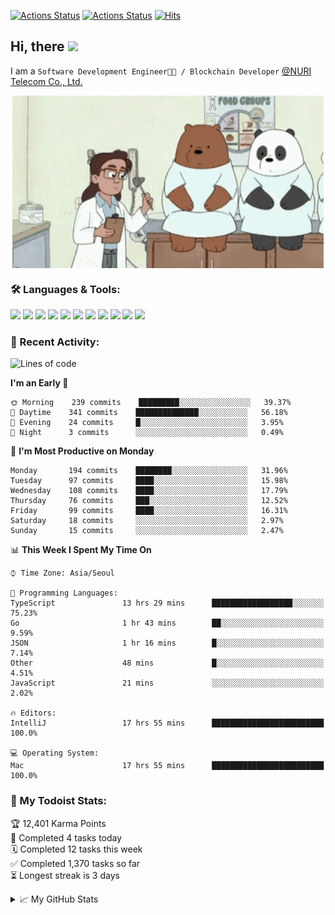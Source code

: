 
[![Actions Status](https://github.com/ddok2/ddok2/workflows/Todoist%20Readme/badge.svg)](https://github.com/ddok2/ddok2/actions)
[![Actions Status](https://github.com/ddok2/ddok2/workflows/wakatime-stats/badge.svg)](https://github.com/ddok2/ddok2/actions)
[![Hits](https://hits.seeyoufarm.com/api/count/incr/badge.svg?url=https%3A%2F%2Fgithub.com%2Fddok2)](https://hits.seeyoufarm.com)

<!-- ![visitors](https://visitor-badge.laobi.icu/badge?page_id=ddok2.ddok2) -->
## Hi, there <img src="https://raw.githubusercontent.com/MartinHeinz/MartinHeinz/master/wave.gif" width="25px">

I am a `Software Development Engineer🧑‍💻 / Blockchain Developer` [@NURI Telecom Co., Ltd.](http://www.nuritelecom.com)


<p align="center">
<img align="center" alt="GIF" src="img/debugging.gif" />
</p>


### 🛠 Languages & Tools:
<p>
    <img src="https://img.shields.io/badge/go-%2300ADD8.svg?&style=for-the-badge&logo=go&logoColor=white"/>
    <img src="https://img.shields.io/badge/node.js%20-%2343853D.svg?&style=for-the-badge&logo=node.js&logoColor=white"/>
    <img src="https://img.shields.io/badge/javascript%20-%23323330.svg?&style=for-the-badge&logo=javascript&logoColor=%23F7DF1E"/>
    <img src="https://img.shields.io/badge/typescript%20-%23007ACC.svg?&style=for-the-badge&logo=typescript&logoColor=white"/>
    <img src="https://img.shields.io/badge/python%20-%2314354C.svg?&style=for-the-badge&logo=python&logoColor=white"/>
    <img src="https://img.shields.io/badge/react%20-%2320232a.svg?&style=for-the-badge&logo=react&logoColor=%2361DAFB"/>
    <img src="https://img.shields.io/badge/AWS%20-%23FF9900.svg?&style=for-the-badge&logo=amazon-aws&logoColor=white"/>
    <img src="https://img.shields.io/badge/Google%20Cloud%20-%234285F4.svg?&style=for-the-badge&logo=google-cloud&logoColor=white"/>
    <img src="https://img.shields.io/badge/docker%20-%230db7ed.svg?&style=for-the-badge&logo=docker&logoColor=white"/>
    <img src="https://img.shields.io/badge/kubernetes%20-%23326ce5.svg?&style=for-the-badge&logo=kubernetes&logoColor=white"/>
    <img src="https://img.shields.io/badge/ansible%20-%231A1918.svg?&style=for-the-badge&logo=ansible&logoColor=white"/>
</p>

### 🌈 Recent Activity:
<!--START_SECTION:waka-->
![Lines of code](https://img.shields.io/badge/From%20Hello%20World%20I%27ve%20Written-613682%20lines%20of%20code-blue)

**I'm an Early 🐤** 

```text
🌞 Morning    239 commits    █████████░░░░░░░░░░░░░░░░   39.37% 
🌆 Daytime    341 commits    ██████████████░░░░░░░░░░░   56.18% 
🌃 Evening    24 commits     █░░░░░░░░░░░░░░░░░░░░░░░░   3.95% 
🌙 Night      3 commits      ░░░░░░░░░░░░░░░░░░░░░░░░░   0.49%

```
📅 **I'm Most Productive on Monday** 

```text
Monday       194 commits    ████████░░░░░░░░░░░░░░░░░   31.96% 
Tuesday      97 commits     ████░░░░░░░░░░░░░░░░░░░░░   15.98% 
Wednesday    108 commits    ████░░░░░░░░░░░░░░░░░░░░░   17.79% 
Thursday     76 commits     ███░░░░░░░░░░░░░░░░░░░░░░   12.52% 
Friday       99 commits     ████░░░░░░░░░░░░░░░░░░░░░   16.31% 
Saturday     18 commits     ░░░░░░░░░░░░░░░░░░░░░░░░░   2.97% 
Sunday       15 commits     ░░░░░░░░░░░░░░░░░░░░░░░░░   2.47%

```


📊 **This Week I Spent My Time On** 

```text
⌚︎ Time Zone: Asia/Seoul

💬 Programming Languages: 
TypeScript               13 hrs 29 mins      ██████████████████░░░░░░░   75.23% 
Go                       1 hr 43 mins        ██░░░░░░░░░░░░░░░░░░░░░░░   9.59% 
JSON                     1 hr 16 mins        █░░░░░░░░░░░░░░░░░░░░░░░░   7.14% 
Other                    48 mins             █░░░░░░░░░░░░░░░░░░░░░░░░   4.51% 
JavaScript               21 mins             ░░░░░░░░░░░░░░░░░░░░░░░░░   2.02%

🔥 Editors: 
IntelliJ                 17 hrs 55 mins      █████████████████████████   100.0%

💻 Operating System: 
Mac                      17 hrs 55 mins      █████████████████████████   100.0%

```


<!--END_SECTION:waka-->

### 🚧 My Todoist Stats:
<!-- TODO-IST:START -->
🏆  12,401 Karma Points           
🌸  Completed 4 tasks today           
🗓  Completed 12 tasks this week           
✅  Completed 1,370 tasks so far           
⏳  Longest streak is 3 days
<!-- TODO-IST:END -->

<details>
<summary>📈 My GitHub Stats</summary>
<p align="center"> <img src="https://github-readme-stats.vercel.app/api?username=ddok2&show_icons=true" alt="ddok2" />
</details>
